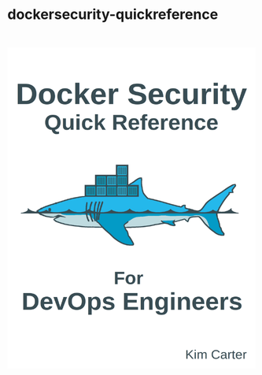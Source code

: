# dockersecurity-quickreference

<br>

[![docker security quick reference](manuscript/images/title_page.png)](https://leanpub.com/dockersecurity-quickreference)
